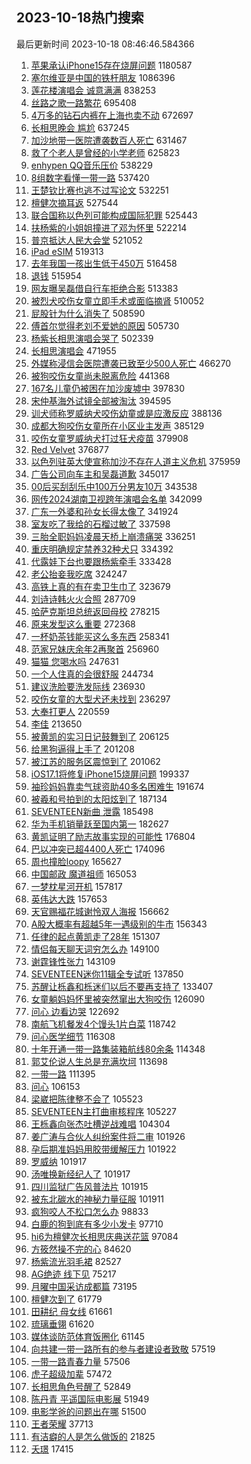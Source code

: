 ## 2023-10-18热门搜索 
最后更新时间 2023-10-18 08:46:46.584366 
1. [苹果承认iPhone15存在烧屏问题](https://s.weibo.com/weibo?q=%23%E8%8B%B9%E6%9E%9C%E6%89%BF%E8%AE%A4iPhone15%E5%AD%98%E5%9C%A8%E7%83%A7%E5%B1%8F%E9%97%AE%E9%A2%98%23&t=31&band_rank=1&Refer=top) 1180587
1. [塞尔维亚是中国的铁杆朋友](https://s.weibo.com/weibo?q=%23%E5%A1%9E%E5%B0%94%E7%BB%B4%E4%BA%9A%E6%98%AF%E4%B8%AD%E5%9B%BD%E7%9A%84%E9%93%81%E6%9D%86%E6%9C%8B%E5%8F%8B%23&t=31&band_rank=50&Refer=top) 1086396
1. [莲花楼演唱会 诚意满满](https://s.weibo.com/weibo?q=%E8%8E%B2%E8%8A%B1%E6%A5%BC%E6%BC%94%E5%94%B1%E4%BC%9A%20%E8%AF%9A%E6%84%8F%E6%BB%A1%E6%BB%A1&t=31&band_rank=1&Refer=top) 838253
1. [丝路之歌一路繁花](https://s.weibo.com/weibo?q=%23%E4%B8%9D%E8%B7%AF%E4%B9%8B%E6%AD%8C%E4%B8%80%E8%B7%AF%E7%B9%81%E8%8A%B1%23&t=31&band_rank=3&Refer=top) 695408
1. [4万多的钻石内裤在上海也卖不动](https://s.weibo.com/weibo?q=%234%E4%B8%87%E5%A4%9A%E7%9A%84%E9%92%BB%E7%9F%B3%E5%86%85%E8%A3%A4%E5%9C%A8%E4%B8%8A%E6%B5%B7%E4%B9%9F%E5%8D%96%E4%B8%8D%E5%8A%A8%23&t=31&band_rank=4&Refer=top) 672697
1. [长相思晚会 尴尬](https://s.weibo.com/weibo?q=%E9%95%BF%E7%9B%B8%E6%80%9D%E6%99%9A%E4%BC%9A%20%E5%B0%B4%E5%B0%AC&t=31&band_rank=4&Refer=top) 637245
1. [加沙地带一医院遭袭数百人死亡](https://s.weibo.com/weibo?q=%23%E5%8A%A0%E6%B2%99%E5%9C%B0%E5%B8%A6%E4%B8%80%E5%8C%BB%E9%99%A2%E9%81%AD%E8%A2%AD%E6%95%B0%E7%99%BE%E4%BA%BA%E6%AD%BB%E4%BA%A1%23&t=31&band_rank=44&Refer=top) 631467
1. [救了个老人是曾经的小学老师](https://s.weibo.com/weibo?q=%23%E6%95%91%E4%BA%86%E4%B8%AA%E8%80%81%E4%BA%BA%E6%98%AF%E6%9B%BE%E7%BB%8F%E7%9A%84%E5%B0%8F%E5%AD%A6%E8%80%81%E5%B8%88%23&t=31&band_rank=48&Refer=top) 625823
1. [enhypen QQ音乐压价](https://s.weibo.com/weibo?q=enhypen%20QQ%E9%9F%B3%E4%B9%90%E5%8E%8B%E4%BB%B7&t=31&band_rank=2&Refer=top) 538229
1. [8组数字看懂一带一路](https://s.weibo.com/weibo?q=%238%E7%BB%84%E6%95%B0%E5%AD%97%E7%9C%8B%E6%87%82%E4%B8%80%E5%B8%A6%E4%B8%80%E8%B7%AF%23&t=31&band_rank=3&Refer=top) 537420
1. [王楚钦比赛也逃不过写论文](https://s.weibo.com/weibo?q=%23%E7%8E%8B%E6%A5%9A%E9%92%A6%E6%AF%94%E8%B5%9B%E4%B9%9F%E9%80%83%E4%B8%8D%E8%BF%87%E5%86%99%E8%AE%BA%E6%96%87%23&t=31&band_rank=5&Refer=top) 532251
1. [檀健次摘耳返](https://s.weibo.com/weibo?q=%23%E6%AA%80%E5%81%A5%E6%AC%A1%E6%91%98%E8%80%B3%E8%BF%94%23&t=31&band_rank=6&Refer=top) 527544
1. [联合国称以色列可能构成国际犯罪](https://s.weibo.com/weibo?q=%23%E8%81%94%E5%90%88%E5%9B%BD%E7%A7%B0%E4%BB%A5%E8%89%B2%E5%88%97%E5%8F%AF%E8%83%BD%E6%9E%84%E6%88%90%E5%9B%BD%E9%99%85%E7%8A%AF%E7%BD%AA%23&t=31&band_rank=7&Refer=top) 525443
1. [扶杨紫的小姐姐撞进了邓为怀里](https://s.weibo.com/weibo?q=%23%E6%89%B6%E6%9D%A8%E7%B4%AB%E7%9A%84%E5%B0%8F%E5%A7%90%E5%A7%90%E6%92%9E%E8%BF%9B%E4%BA%86%E9%82%93%E4%B8%BA%E6%80%80%E9%87%8C%23&t=31&band_rank=8&Refer=top) 522214
1. [普京抵达人民大会堂](https://s.weibo.com/weibo?q=%23%E6%99%AE%E4%BA%AC%E6%8A%B5%E8%BE%BE%E4%BA%BA%E6%B0%91%E5%A4%A7%E4%BC%9A%E5%A0%82%23&t=31&band_rank=9&Refer=top) 521052
1. [iPad eSIM](https://s.weibo.com/weibo?q=iPad%20eSIM&t=31&band_rank=10&Refer=top) 519313
1. [去年我国一孩出生低于450万](https://s.weibo.com/weibo?q=%E5%8E%BB%E5%B9%B4%E6%88%91%E5%9B%BD%E4%B8%80%E5%AD%A9%E5%87%BA%E7%94%9F%E4%BD%8E%E4%BA%8E450%E4%B8%87&t=31&band_rank=50&Refer=top) 516458
1. [退钱](https://s.weibo.com/weibo?q=%E9%80%80%E9%92%B1&t=31&band_rank=11&Refer=top) 515954
1. [网友曝吴磊借自行车拒绝合影](https://s.weibo.com/weibo?q=%23%E7%BD%91%E5%8F%8B%E6%9B%9D%E5%90%B4%E7%A3%8A%E5%80%9F%E8%87%AA%E8%A1%8C%E8%BD%A6%E6%8B%92%E7%BB%9D%E5%90%88%E5%BD%B1%23&t=31&band_rank=12&Refer=top) 513383
1. [被烈犬咬伤女童立即手术或面临摘肾](https://s.weibo.com/weibo?q=%23%E8%A2%AB%E7%83%88%E7%8A%AC%E5%92%AC%E4%BC%A4%E5%A5%B3%E7%AB%A5%E7%AB%8B%E5%8D%B3%E6%89%8B%E6%9C%AF%E6%88%96%E9%9D%A2%E4%B8%B4%E6%91%98%E8%82%BE%23&t=31&band_rank=13&Refer=top) 510052
1. [屁股针为什么消失了](https://s.weibo.com/weibo?q=%E5%B1%81%E8%82%A1%E9%92%88%E4%B8%BA%E4%BB%80%E4%B9%88%E6%B6%88%E5%A4%B1%E4%BA%86&t=31&band_rank=14&Refer=top) 508590
1. [傅首尔觉得老刘不爱她的原因](https://s.weibo.com/weibo?q=%23%E5%82%85%E9%A6%96%E5%B0%94%E8%A7%89%E5%BE%97%E8%80%81%E5%88%98%E4%B8%8D%E7%88%B1%E5%A5%B9%E7%9A%84%E5%8E%9F%E5%9B%A0%23&t=31&band_rank=33&Refer=top) 505730
1. [杨紫长相思演唱会哭了](https://s.weibo.com/weibo?q=%23%E6%9D%A8%E7%B4%AB%E9%95%BF%E7%9B%B8%E6%80%9D%E6%BC%94%E5%94%B1%E4%BC%9A%E5%93%AD%E4%BA%86%23&t=31&band_rank=31&Refer=top) 502339
1. [长相思演唱会](https://s.weibo.com/weibo?q=%E9%95%BF%E7%9B%B8%E6%80%9D%E6%BC%94%E5%94%B1%E4%BC%9A&t=31&band_rank=15&Refer=top) 471955
1. [外媒称浸信会医院遭袭已致至少500人死亡](https://s.weibo.com/weibo?q=%23%E5%A4%96%E5%AA%92%E7%A7%B0%E6%B5%B8%E4%BF%A1%E4%BC%9A%E5%8C%BB%E9%99%A2%E9%81%AD%E8%A2%AD%E5%B7%B2%E8%87%B4%E8%87%B3%E5%B0%91500%E4%BA%BA%E6%AD%BB%E4%BA%A1%23&t=31&band_rank=9&Refer=top) 466270
1. [被狗咬伤女童尚未脱离危险](https://s.weibo.com/weibo?q=%23%E8%A2%AB%E7%8B%97%E5%92%AC%E4%BC%A4%E5%A5%B3%E7%AB%A5%E5%B0%9A%E6%9C%AA%E8%84%B1%E7%A6%BB%E5%8D%B1%E9%99%A9%23&t=31&band_rank=16&Refer=top) 441368
1. [167名儿童仍被困在加沙废墟中](https://s.weibo.com/weibo?q=%23167%E5%90%8D%E5%84%BF%E7%AB%A5%E4%BB%8D%E8%A2%AB%E5%9B%B0%E5%9C%A8%E5%8A%A0%E6%B2%99%E5%BA%9F%E5%A2%9F%E4%B8%AD%23&t=31&band_rank=9&Refer=top) 397830
1. [宋仲基海外试镜全部被淘汰](https://s.weibo.com/weibo?q=%23%E5%AE%8B%E4%BB%B2%E5%9F%BA%E6%B5%B7%E5%A4%96%E8%AF%95%E9%95%9C%E5%85%A8%E9%83%A8%E8%A2%AB%E6%B7%98%E6%B1%B0%23&t=31&band_rank=27&Refer=top) 394595
1. [训犬师称罗威纳犬咬伤幼童或是应激反应](https://s.weibo.com/weibo?q=%23%E8%AE%AD%E7%8A%AC%E5%B8%88%E7%A7%B0%E7%BD%97%E5%A8%81%E7%BA%B3%E7%8A%AC%E5%92%AC%E4%BC%A4%E5%B9%BC%E7%AB%A5%E6%88%96%E6%98%AF%E5%BA%94%E6%BF%80%E5%8F%8D%E5%BA%94%23&t=31&band_rank=12&Refer=top) 388136
1. [成都大狗咬伤女童所在小区业主发声](https://s.weibo.com/weibo?q=%23%E6%88%90%E9%83%BD%E5%A4%A7%E7%8B%97%E5%92%AC%E4%BC%A4%E5%A5%B3%E7%AB%A5%E6%89%80%E5%9C%A8%E5%B0%8F%E5%8C%BA%E4%B8%9A%E4%B8%BB%E5%8F%91%E5%A3%B0%23&t=31&band_rank=25&Refer=top) 385129
1. [咬伤女童罗威纳犬打过狂犬疫苗](https://s.weibo.com/weibo?q=%23%E5%92%AC%E4%BC%A4%E5%A5%B3%E7%AB%A5%E7%BD%97%E5%A8%81%E7%BA%B3%E7%8A%AC%E6%89%93%E8%BF%87%E7%8B%82%E7%8A%AC%E7%96%AB%E8%8B%97%23&t=31&band_rank=19&Refer=top) 379908
1. [Red Velvet](https://s.weibo.com/weibo?q=Red%20Velvet&t=31&band_rank=18&Refer=top) 376877
1. [以色列驻英大使宣称加沙不存在人道主义危机](https://s.weibo.com/weibo?q=%23%E4%BB%A5%E8%89%B2%E5%88%97%E9%A9%BB%E8%8B%B1%E5%A4%A7%E4%BD%BF%E5%AE%A3%E7%A7%B0%E5%8A%A0%E6%B2%99%E4%B8%8D%E5%AD%98%E5%9C%A8%E4%BA%BA%E9%81%93%E4%B8%BB%E4%B9%89%E5%8D%B1%E6%9C%BA%23&t=31&band_rank=29&Refer=top) 375959
1. [广告公司向车主和吴磊道歉](https://s.weibo.com/weibo?q=%23%E5%B9%BF%E5%91%8A%E5%85%AC%E5%8F%B8%E5%90%91%E8%BD%A6%E4%B8%BB%E5%92%8C%E5%90%B4%E7%A3%8A%E9%81%93%E6%AD%89%23&t=31&band_rank=18&Refer=top) 345017
1. [00后买刮刮乐中100万分男友10万](https://s.weibo.com/weibo?q=%2300%E5%90%8E%E4%B9%B0%E5%88%AE%E5%88%AE%E4%B9%90%E4%B8%AD100%E4%B8%87%E5%88%86%E7%94%B7%E5%8F%8B10%E4%B8%87%23&t=31&band_rank=21&Refer=top) 343538
1. [网传2024湖南卫视跨年演唱会名单](https://s.weibo.com/weibo?q=%23%E7%BD%91%E4%BC%A02024%E6%B9%96%E5%8D%97%E5%8D%AB%E8%A7%86%E8%B7%A8%E5%B9%B4%E6%BC%94%E5%94%B1%E4%BC%9A%E5%90%8D%E5%8D%95%23&t=31&band_rank=17&Refer=top) 342099
1. [广东一外婆和孙女长得太像了](https://s.weibo.com/weibo?q=%23%E5%B9%BF%E4%B8%9C%E4%B8%80%E5%A4%96%E5%A9%86%E5%92%8C%E5%AD%99%E5%A5%B3%E9%95%BF%E5%BE%97%E5%A4%AA%E5%83%8F%E4%BA%86%23&t=31&band_rank=22&Refer=top) 341924
1. [室友吃了我给的石榴过敏了](https://s.weibo.com/weibo?q=%23%E5%AE%A4%E5%8F%8B%E5%90%83%E4%BA%86%E6%88%91%E7%BB%99%E7%9A%84%E7%9F%B3%E6%A6%B4%E8%BF%87%E6%95%8F%E4%BA%86%23&t=31&band_rank=23&Refer=top) 337598
1. [三胎全职妈妈凌晨天桥上崩溃痛哭](https://s.weibo.com/weibo?q=%23%E4%B8%89%E8%83%8E%E5%85%A8%E8%81%8C%E5%A6%88%E5%A6%88%E5%87%8C%E6%99%A8%E5%A4%A9%E6%A1%A5%E4%B8%8A%E5%B4%A9%E6%BA%83%E7%97%9B%E5%93%AD%23&t=31&band_rank=22&Refer=top) 336251
1. [重庆明确规定禁养32种犬只](https://s.weibo.com/weibo?q=%23%E9%87%8D%E5%BA%86%E6%98%8E%E7%A1%AE%E8%A7%84%E5%AE%9A%E7%A6%81%E5%85%BB32%E7%A7%8D%E7%8A%AC%E5%8F%AA%23&t=31&band_rank=20&Refer=top) 334392
1. [代露娃下台也要跟杨紫牵手](https://s.weibo.com/weibo?q=%23%E4%BB%A3%E9%9C%B2%E5%A8%83%E4%B8%8B%E5%8F%B0%E4%B9%9F%E8%A6%81%E8%B7%9F%E6%9D%A8%E7%B4%AB%E7%89%B5%E6%89%8B%23&t=31&band_rank=25&Refer=top) 333428
1. [老公抬妾我吃席](https://s.weibo.com/weibo?q=%23%E8%80%81%E5%85%AC%E6%8A%AC%E5%A6%BE%E6%88%91%E5%90%83%E5%B8%AD%23&t=31&band_rank=23&Refer=top) 324247
1. [高铁上真的有在卖卫生巾了](https://s.weibo.com/weibo?q=%23%E9%AB%98%E9%93%81%E4%B8%8A%E7%9C%9F%E7%9A%84%E6%9C%89%E5%9C%A8%E5%8D%96%E5%8D%AB%E7%94%9F%E5%B7%BE%E4%BA%86%23&t=31&band_rank=26&Refer=top) 323679
1. [刘诗诗韩火火合照](https://s.weibo.com/weibo?q=%23%E5%88%98%E8%AF%97%E8%AF%97%E9%9F%A9%E7%81%AB%E7%81%AB%E5%90%88%E7%85%A7%23&t=31&band_rank=27&Refer=top) 287709
1. [哈萨克斯坦总统返回母校](https://s.weibo.com/weibo?q=%23%E5%93%88%E8%90%A8%E5%85%8B%E6%96%AF%E5%9D%A6%E6%80%BB%E7%BB%9F%E8%BF%94%E5%9B%9E%E6%AF%8D%E6%A0%A1%23&t=31&band_rank=46&Refer=top) 278215
1. [原来发型这么重要](https://s.weibo.com/weibo?q=%E5%8E%9F%E6%9D%A5%E5%8F%91%E5%9E%8B%E8%BF%99%E4%B9%88%E9%87%8D%E8%A6%81&t=31&band_rank=24&Refer=top) 272368
1. [一杯奶茶钱能买这么多东西](https://s.weibo.com/weibo?q=%23%E4%B8%80%E6%9D%AF%E5%A5%B6%E8%8C%B6%E9%92%B1%E8%83%BD%E4%B9%B0%E8%BF%99%E4%B9%88%E5%A4%9A%E4%B8%9C%E8%A5%BF%23&t=31&band_rank=30&Refer=top) 258341
1. [范家兄妹庆余年2再聚首](https://s.weibo.com/weibo?q=%23%E8%8C%83%E5%AE%B6%E5%85%84%E5%A6%B9%E5%BA%86%E4%BD%99%E5%B9%B42%E5%86%8D%E8%81%9A%E9%A6%96%23&t=31&band_rank=31&Refer=top) 256960
1. [猫猫 您喝水吗](https://s.weibo.com/weibo?q=%E7%8C%AB%E7%8C%AB%20%E6%82%A8%E5%96%9D%E6%B0%B4%E5%90%97&t=31&band_rank=32&Refer=top) 247631
1. [一个人住真的会很舒服](https://s.weibo.com/weibo?q=%E4%B8%80%E4%B8%AA%E4%BA%BA%E4%BD%8F%E7%9C%9F%E7%9A%84%E4%BC%9A%E5%BE%88%E8%88%92%E6%9C%8D&t=31&band_rank=41&Refer=top) 244734
1. [建议洗脸要洗发际线](https://s.weibo.com/weibo?q=%23%E5%BB%BA%E8%AE%AE%E6%B4%97%E8%84%B8%E8%A6%81%E6%B4%97%E5%8F%91%E9%99%85%E7%BA%BF%23&t=31&band_rank=26&Refer=top) 236930
1. [咬伤女童的大型犬还未找到](https://s.weibo.com/weibo?q=%23%E5%92%AC%E4%BC%A4%E5%A5%B3%E7%AB%A5%E7%9A%84%E5%A4%A7%E5%9E%8B%E7%8A%AC%E8%BF%98%E6%9C%AA%E6%89%BE%E5%88%B0%23&t=31&band_rank=34&Refer=top) 236297
1. [大奉打更人](https://s.weibo.com/weibo?q=%E5%A4%A7%E5%A5%89%E6%89%93%E6%9B%B4%E4%BA%BA&t=31&band_rank=34&Refer=top) 220559
1. [李佳](https://s.weibo.com/weibo?q=%E6%9D%8E%E4%BD%B3&t=31&band_rank=28&Refer=top) 213650
1. [被黄凯的实习日记鼓舞到了](https://s.weibo.com/weibo?q=%23%E8%A2%AB%E9%BB%84%E5%87%AF%E7%9A%84%E5%AE%9E%E4%B9%A0%E6%97%A5%E8%AE%B0%E9%BC%93%E8%88%9E%E5%88%B0%E4%BA%86%23&t=31&band_rank=29&Refer=top) 206125
1. [给黑狗逼得上手了](https://s.weibo.com/weibo?q=%23%E7%BB%99%E9%BB%91%E7%8B%97%E9%80%BC%E5%BE%97%E4%B8%8A%E6%89%8B%E4%BA%86%23&t=31&band_rank=31&Refer=top) 201208
1. [被江苏的服务区震惊到了](https://s.weibo.com/weibo?q=%23%E8%A2%AB%E6%B1%9F%E8%8B%8F%E7%9A%84%E6%9C%8D%E5%8A%A1%E5%8C%BA%E9%9C%87%E6%83%8A%E5%88%B0%E4%BA%86%23&t=31&band_rank=37&Refer=top) 201062
1. [iOS17.1将修复iPhone15烧屏问题](https://s.weibo.com/weibo?q=%23iOS17.1%E5%B0%86%E4%BF%AE%E5%A4%8DiPhone15%E7%83%A7%E5%B1%8F%E9%97%AE%E9%A2%98%23&t=31&band_rank=38&Refer=top) 199337
1. [袖珍妈妈靠卖气球资助40多名困难生](https://s.weibo.com/weibo?q=%23%E8%A2%96%E7%8F%8D%E5%A6%88%E5%A6%88%E9%9D%A0%E5%8D%96%E6%B0%94%E7%90%83%E8%B5%84%E5%8A%A940%E5%A4%9A%E5%90%8D%E5%9B%B0%E9%9A%BE%E7%94%9F%23&t=31&band_rank=39&Refer=top) 191674
1. [被羲和号拍到的太阳炫到了](https://s.weibo.com/weibo?q=%23%E8%A2%AB%E7%BE%B2%E5%92%8C%E5%8F%B7%E6%8B%8D%E5%88%B0%E7%9A%84%E5%A4%AA%E9%98%B3%E7%82%AB%E5%88%B0%E4%BA%86%23&t=31&band_rank=41&Refer=top) 187134
1. [SEVENTEEN新曲 泄露](https://s.weibo.com/weibo?q=SEVENTEEN%E6%96%B0%E6%9B%B2%20%E6%B3%84%E9%9C%B2&t=31&band_rank=30&Refer=top) 185498
1. [华为手机销量跃至国内第一](https://s.weibo.com/weibo?q=%23%E5%8D%8E%E4%B8%BA%E6%89%8B%E6%9C%BA%E9%94%80%E9%87%8F%E8%B7%83%E8%87%B3%E5%9B%BD%E5%86%85%E7%AC%AC%E4%B8%80%23&t=31&band_rank=32&Refer=top) 182627
1. [黄凯证明了励志故事实现的可能性](https://s.weibo.com/weibo?q=%E9%BB%84%E5%87%AF%E8%AF%81%E6%98%8E%E4%BA%86%E5%8A%B1%E5%BF%97%E6%95%85%E4%BA%8B%E5%AE%9E%E7%8E%B0%E7%9A%84%E5%8F%AF%E8%83%BD%E6%80%A7&t=31&band_rank=33&Refer=top) 176804
1. [巴以冲突已超4400人死亡](https://s.weibo.com/weibo?q=%23%E5%B7%B4%E4%BB%A5%E5%86%B2%E7%AA%81%E5%B7%B2%E8%B6%854400%E4%BA%BA%E6%AD%BB%E4%BA%A1%23&t=31&band_rank=42&Refer=top) 174096
1. [周也撞脸loopy](https://s.weibo.com/weibo?q=%23%E5%91%A8%E4%B9%9F%E6%92%9E%E8%84%B8loopy%23&t=31&band_rank=30&Refer=top) 165627
1. [中国邮政 魔道祖师](https://s.weibo.com/weibo?q=%E4%B8%AD%E5%9B%BD%E9%82%AE%E6%94%BF%20%E9%AD%94%E9%81%93%E7%A5%96%E5%B8%88&t=31&band_rank=34&Refer=top) 165053
1. [一梦枕星河开机](https://s.weibo.com/weibo?q=%23%E4%B8%80%E6%A2%A6%E6%9E%95%E6%98%9F%E6%B2%B3%E5%BC%80%E6%9C%BA%23&t=31&band_rank=26&Refer=top) 157817
1. [英伟达大跌](https://s.weibo.com/weibo?q=%23%E8%8B%B1%E4%BC%9F%E8%BE%BE%E5%A4%A7%E8%B7%8C%23&t=31&band_rank=35&Refer=top) 157653
1. [天官赐福花城谢怜双人海报](https://s.weibo.com/weibo?q=%E5%A4%A9%E5%AE%98%E8%B5%90%E7%A6%8F%E8%8A%B1%E5%9F%8E%E8%B0%A2%E6%80%9C%E5%8F%8C%E4%BA%BA%E6%B5%B7%E6%8A%A5&t=31&band_rank=36&Refer=top) 156662
1. [A股大概率有超越5年一遇级别的牛市](https://s.weibo.com/weibo?q=%23A%E8%82%A1%E5%A4%A7%E6%A6%82%E7%8E%87%E6%9C%89%E8%B6%85%E8%B6%8A5%E5%B9%B4%E4%B8%80%E9%81%87%E7%BA%A7%E5%88%AB%E7%9A%84%E7%89%9B%E5%B8%82%23&t=31&band_rank=37&Refer=top) 156343
1. [任律的起点黄凯走了28年](https://s.weibo.com/weibo?q=%23%E4%BB%BB%E5%BE%8B%E7%9A%84%E8%B5%B7%E7%82%B9%E9%BB%84%E5%87%AF%E8%B5%B0%E4%BA%8628%E5%B9%B4%23&t=31&band_rank=47&Refer=top) 151307
1. [情侣每天聊天词穷怎么办](https://s.weibo.com/weibo?q=%23%E6%83%85%E4%BE%A3%E6%AF%8F%E5%A4%A9%E8%81%8A%E5%A4%A9%E8%AF%8D%E7%A9%B7%E6%80%8E%E4%B9%88%E5%8A%9E%23&t=31&band_rank=38&Refer=top) 149100
1. [谢霆锋性张力](https://s.weibo.com/weibo?q=%23%E8%B0%A2%E9%9C%86%E9%94%8B%E6%80%A7%E5%BC%A0%E5%8A%9B%23&t=31&band_rank=39&Refer=top) 143109
1. [SEVENTEEN迷你11辑全专试听](https://s.weibo.com/weibo?q=%23SEVENTEEN%E8%BF%B7%E4%BD%A011%E8%BE%91%E5%85%A8%E4%B8%93%E8%AF%95%E5%90%AC%23&t=31&band_rank=32&Refer=top) 137850
1. [苏醒让栎鑫和栎迷们以后不要再支持了](https://s.weibo.com/weibo?q=%23%E8%8B%8F%E9%86%92%E8%AE%A9%E6%A0%8E%E9%91%AB%E5%92%8C%E6%A0%8E%E8%BF%B7%E4%BB%AC%E4%BB%A5%E5%90%8E%E4%B8%8D%E8%A6%81%E5%86%8D%E6%94%AF%E6%8C%81%E4%BA%86%23&t=31&band_rank=49&Refer=top) 133407
1. [女童躺妈妈怀里被突然窜出大狗咬伤](https://s.weibo.com/weibo?q=%23%E5%A5%B3%E7%AB%A5%E8%BA%BA%E5%A6%88%E5%A6%88%E6%80%80%E9%87%8C%E8%A2%AB%E7%AA%81%E7%84%B6%E7%AA%9C%E5%87%BA%E5%A4%A7%E7%8B%97%E5%92%AC%E4%BC%A4%23&t=31&band_rank=40&Refer=top) 126090
1. [问心 边看边哭](https://s.weibo.com/weibo?q=%E9%97%AE%E5%BF%83%20%E8%BE%B9%E7%9C%8B%E8%BE%B9%E5%93%AD&t=31&band_rank=41&Refer=top) 122692
1. [南航飞机餐发4个馒头1片白菜](https://s.weibo.com/weibo?q=%23%E5%8D%97%E8%88%AA%E9%A3%9E%E6%9C%BA%E9%A4%90%E5%8F%914%E4%B8%AA%E9%A6%92%E5%A4%B41%E7%89%87%E7%99%BD%E8%8F%9C%23&t=31&band_rank=42&Refer=top) 118742
1. [问心医学细节](https://s.weibo.com/weibo?q=%23%E9%97%AE%E5%BF%83%E5%8C%BB%E5%AD%A6%E7%BB%86%E8%8A%82%23&t=31&band_rank=43&Refer=top) 116308
1. [十年开通一带一路集装箱航线80余条](https://s.weibo.com/weibo?q=%23%E5%8D%81%E5%B9%B4%E5%BC%80%E9%80%9A%E4%B8%80%E5%B8%A6%E4%B8%80%E8%B7%AF%E9%9B%86%E8%A3%85%E7%AE%B1%E8%88%AA%E7%BA%BF80%E4%BD%99%E6%9D%A1%23&t=31&band_rank=26&Refer=top) 114348
1. [郭艾伦说人生总是充满坎坷](https://s.weibo.com/weibo?q=%23%E9%83%AD%E8%89%BE%E4%BC%A6%E8%AF%B4%E4%BA%BA%E7%94%9F%E6%80%BB%E6%98%AF%E5%85%85%E6%BB%A1%E5%9D%8E%E5%9D%B7%23&t=31&band_rank=40&Refer=top) 113698
1. [一带一路](https://s.weibo.com/weibo?q=%23%E4%B8%80%E5%B8%A6%E4%B8%80%E8%B7%AF%23&t=31&band_rank=44&Refer=top) 111395
1. [问心](https://s.weibo.com/weibo?q=%E9%97%AE%E5%BF%83&t=31&band_rank=45&Refer=top) 106153
1. [梁崴把陈律整不会了](https://s.weibo.com/weibo?q=%23%E6%A2%81%E5%B4%B4%E6%8A%8A%E9%99%88%E5%BE%8B%E6%95%B4%E4%B8%8D%E4%BC%9A%E4%BA%86%23&t=31&band_rank=46&Refer=top) 105523
1. [SEVENTEEN主打曲审核程序](https://s.weibo.com/weibo?q=%23SEVENTEEN%E4%B8%BB%E6%89%93%E6%9B%B2%E5%AE%A1%E6%A0%B8%E7%A8%8B%E5%BA%8F%23&t=31&band_rank=47&Refer=top) 105227
1. [王栎鑫向张杰吐槽逆战难唱](https://s.weibo.com/weibo?q=%23%E7%8E%8B%E6%A0%8E%E9%91%AB%E5%90%91%E5%BC%A0%E6%9D%B0%E5%90%90%E6%A7%BD%E9%80%86%E6%88%98%E9%9A%BE%E5%94%B1%23&t=31&band_rank=48&Refer=top) 104304
1. [姜广涛与合伙人纠纷案件将二审](https://s.weibo.com/weibo?q=%23%E5%A7%9C%E5%B9%BF%E6%B6%9B%E4%B8%8E%E5%90%88%E4%BC%99%E4%BA%BA%E7%BA%A0%E7%BA%B7%E6%A1%88%E4%BB%B6%E5%B0%86%E4%BA%8C%E5%AE%A1%23&t=31&band_rank=38&Refer=top) 101926
1. [孕后期准妈妈用胶带缓解压力](https://s.weibo.com/weibo?q=%E5%AD%95%E5%90%8E%E6%9C%9F%E5%87%86%E5%A6%88%E5%A6%88%E7%94%A8%E8%83%B6%E5%B8%A6%E7%BC%93%E8%A7%A3%E5%8E%8B%E5%8A%9B&t=31&band_rank=44&Refer=top) 101922
1. [罗威纳](https://s.weibo.com/weibo?q=%E7%BD%97%E5%A8%81%E7%BA%B3&t=31&band_rank=49&Refer=top) 101917
1. [汤唯换新经纪人了](https://s.weibo.com/weibo?q=%23%E6%B1%A4%E5%94%AF%E6%8D%A2%E6%96%B0%E7%BB%8F%E7%BA%AA%E4%BA%BA%E4%BA%86%23&t=31&band_rank=35&Refer=top) 101917
1. [四川监狱广告风普法片](https://s.weibo.com/weibo?q=%23%E5%9B%9B%E5%B7%9D%E7%9B%91%E7%8B%B1%E5%B9%BF%E5%91%8A%E9%A3%8E%E6%99%AE%E6%B3%95%E7%89%87%23&t=31&band_rank=49&Refer=top) 101915
1. [被东北碳水的神秘力量征服](https://s.weibo.com/weibo?q=%E8%A2%AB%E4%B8%9C%E5%8C%97%E7%A2%B3%E6%B0%B4%E7%9A%84%E7%A5%9E%E7%A7%98%E5%8A%9B%E9%87%8F%E5%BE%81%E6%9C%8D&t=31&band_rank=47&Refer=top) 101911
1. [疯狗咬人不松口怎么办](https://s.weibo.com/weibo?q=%E7%96%AF%E7%8B%97%E5%92%AC%E4%BA%BA%E4%B8%8D%E6%9D%BE%E5%8F%A3%E6%80%8E%E4%B9%88%E5%8A%9E&t=31&band_rank=50&Refer=top) 98833
1. [白鹿的狗到底有多少小发卡](https://s.weibo.com/weibo?q=%23%E7%99%BD%E9%B9%BF%E7%9A%84%E7%8B%97%E5%88%B0%E5%BA%95%E6%9C%89%E5%A4%9A%E5%B0%91%E5%B0%8F%E5%8F%91%E5%8D%A1%23&t=31&band_rank=34&Refer=top) 97710
1. [hi6为檀健次长相思庆典送花篮](https://s.weibo.com/weibo?q=%23hi6%E4%B8%BA%E6%AA%80%E5%81%A5%E6%AC%A1%E9%95%BF%E7%9B%B8%E6%80%9D%E5%BA%86%E5%85%B8%E9%80%81%E8%8A%B1%E7%AF%AE%23&t=31&band_rank=28&Refer=top) 97084
1. [方筱然操不完的心](https://s.weibo.com/weibo?q=%23%E6%96%B9%E7%AD%B1%E7%84%B6%E6%93%8D%E4%B8%8D%E5%AE%8C%E7%9A%84%E5%BF%83%23&t=31&band_rank=50&Refer=top) 84620
1. [杨紫流光羽毛裙](https://s.weibo.com/weibo?q=%23%E6%9D%A8%E7%B4%AB%E6%B5%81%E5%85%89%E7%BE%BD%E6%AF%9B%E8%A3%99%23&t=31&band_rank=26&Refer=top) 82527
1. [AG绝迹 线下见](https://s.weibo.com/weibo?q=AG%E7%BB%9D%E8%BF%B9%20%E7%BA%BF%E4%B8%8B%E8%A7%81&t=31&band_rank=50&Refer=top) 75217
1. [月曜中国采访成都篇](https://s.weibo.com/weibo?q=%23%E6%9C%88%E6%9B%9C%E4%B8%AD%E5%9B%BD%E9%87%87%E8%AE%BF%E6%88%90%E9%83%BD%E7%AF%87%23&t=31&band_rank=36&Refer=top) 73195
1. [檀健次到了](https://s.weibo.com/weibo?q=%23%E6%AA%80%E5%81%A5%E6%AC%A1%E5%88%B0%E4%BA%86%23&t=31&band_rank=41&Refer=top) 61779
1. [田耕纪 母女线](https://s.weibo.com/weibo?q=%E7%94%B0%E8%80%95%E7%BA%AA%20%E6%AF%8D%E5%A5%B3%E7%BA%BF&t=31&band_rank=49&Refer=top) 61661
1. [琉璃垂翎](https://s.weibo.com/weibo?q=%23%E7%90%89%E7%92%83%E5%9E%82%E7%BF%8E%23&t=31&band_rank=49&Refer=top) 61620
1. [媒体谈防范体育饭圈化](https://s.weibo.com/weibo?q=%23%E5%AA%92%E4%BD%93%E8%B0%88%E9%98%B2%E8%8C%83%E4%BD%93%E8%82%B2%E9%A5%AD%E5%9C%88%E5%8C%96%23&t=31&band_rank=49&Refer=top) 61145
1. [向共建一带一路所有的参与者建设者致敬](https://s.weibo.com/weibo?q=%23%E5%90%91%E5%85%B1%E5%BB%BA%E4%B8%80%E5%B8%A6%E4%B8%80%E8%B7%AF%E6%89%80%E6%9C%89%E7%9A%84%E5%8F%82%E4%B8%8E%E8%80%85%E5%BB%BA%E8%AE%BE%E8%80%85%E8%87%B4%E6%95%AC%23&t=31&band_rank=47&Refer=top) 57519
1. [一带一路青春力量](https://s.weibo.com/weibo?q=%23%E4%B8%80%E5%B8%A6%E4%B8%80%E8%B7%AF%E9%9D%92%E6%98%A5%E5%8A%9B%E9%87%8F%23&t=31&band_rank=48&Refer=top) 57506
1. [虎子超级加辈](https://s.weibo.com/weibo?q=%23%E8%99%8E%E5%AD%90%E8%B6%85%E7%BA%A7%E5%8A%A0%E8%BE%88%23&t=31&band_rank=48&Refer=top) 57472
1. [长相思角色号醒了](https://s.weibo.com/weibo?q=%23%E9%95%BF%E7%9B%B8%E6%80%9D%E8%A7%92%E8%89%B2%E5%8F%B7%E9%86%92%E4%BA%86%23&t=31&band_rank=48&Refer=top) 52849
1. [陈丹青 平遥国际电影展](https://s.weibo.com/weibo?q=%E9%99%88%E4%B8%B9%E9%9D%92%20%E5%B9%B3%E9%81%A5%E5%9B%BD%E9%99%85%E7%94%B5%E5%BD%B1%E5%B1%95&t=31&band_rank=41&Refer=top) 51949
1. [电影学爸的问题出在哪](https://s.weibo.com/weibo?q=%E7%94%B5%E5%BD%B1%E5%AD%A6%E7%88%B8%E7%9A%84%E9%97%AE%E9%A2%98%E5%87%BA%E5%9C%A8%E5%93%AA&t=31&band_rank=49&Refer=top) 51500
1. [王者荣耀](https://s.weibo.com/weibo?q=%E7%8E%8B%E8%80%85%E8%8D%A3%E8%80%80&t=31&band_rank=37&Refer=top) 37713
1. [有洁癖的人是怎么做饭的](https://s.weibo.com/weibo?q=%E6%9C%89%E6%B4%81%E7%99%96%E7%9A%84%E4%BA%BA%E6%98%AF%E6%80%8E%E4%B9%88%E5%81%9A%E9%A5%AD%E7%9A%84&t=31&band_rank=50&Refer=top) 21825
1. [夭璟](https://s.weibo.com/weibo?q=%E5%A4%AD%E7%92%9F&t=31&band_rank=47&Refer=top) 17415
